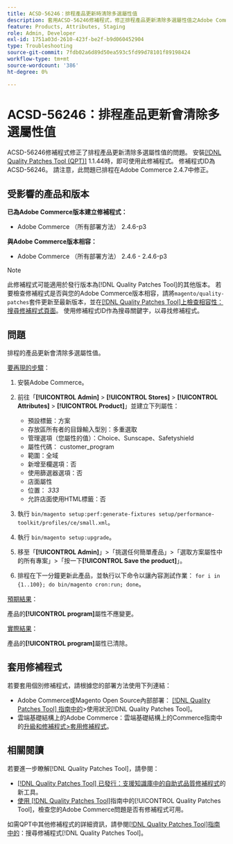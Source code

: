 ```yaml
---
title: ACSD-56246：排程產品更新時清除多選屬性值
description: 套用ACSD-56246修補程式，修正排程產品更新清除多選屬性值之Adobe Commerce問題。
feature: Products, Attributes, Staging
role: Admin, Developer
exl-id: 1751a03d-2610-423f-be2f-b9d060452904
type: Troubleshooting
source-git-commit: 7fdb02a6d89d50ea593c5fd99d78101f89198424
workflow-type: tm+mt
source-wordcount: '386'
ht-degree: 0%

---
```


# ACSD-56246：排程產品更新會清除多選屬性值

ACSD-56246修補程式修正了排程產品更新清除多選屬性值的問題。 安裝[[!DNL Quality Patches Tool (QPT)]](https://experienceleague.adobe.com/zh-hant/docs/commerce-operations/tools/quality-patches-tool/quality-patches-tool-to-self-serve-quality-patches) 1.1.44時，即可使用此修補程式。 修補程式ID為ACSD-56246。 請注意，此問題已排程在Adobe Commerce 2.4.7中修正。

## 受影響的產品和版本

**已為Adobe Commerce版本建立修補程式：**

* Adobe Commerce （所有部署方法） 2.4.6-p3

**與Adobe Commerce版本相容：**

* Adobe Commerce （所有部署方法） 2.4.6 - 2.4.6-p3

>[!NOTE]
>
>此修補程式可能適用於發行版本為[!DNL Quality Patches Tool]的其他版本。 若要檢查修補程式是否與您的Adobe Commerce版本相容，請將`magento/quality-patches`套件更新至最新版本，並在[[!DNL Quality Patches Tool]上檢查相容性：搜尋修補程式頁面](https://experienceleague.adobe.com/tools/commerce-quality-patches/index.html?lang=zh-Hant)。 使用修補程式ID作為搜尋關鍵字，以尋找修補程式。

## 問題

排程的產品更新會清除多選屬性值。

<u>要再現的步驟</u>：

1. 安裝Adobe Commerce。
1. 前往「**[!UICONTROL Admin]** > **[!UICONTROL Stores]** > **[!UICONTROL Attributes]** > **[!UICONTROL Product]**」並建立下列屬性：

   * 預設標籤：方案
   * 存放區所有者的目錄輸入型別：多重選取
   * 管理選項（您屬性的值）：Choice、Sunscape、Safetyshield
   * 屬性代碼： customer_program
   * 範圍：全域
   * 新增至欄選項：否
   * 使用篩選器選項：否
   * 店面屬性
   * 位置： *333*
   * 允許店面使用HTML標籤：否

1. 執行
   `bin/magento setup:perf:generate-fixtures setup/performance-toolkit/profiles/ce/small.xml`。
1. 執行
   `bin/magento setup:upgrade`。
1. 移至「**[!UICONTROL Admin]**」>「挑選任何簡單產品」>「選取方案屬性中的所有專案」>「按一下&#x200B;**[!UICONTROL Save the product]**」。
1. 排程在下一分鐘更新此產品，並執行以下命令以讓內容測試作業：
   `for i in {1..100}; do bin/magento cron:run; done`。

<u>預期結果</u>：

產品的&#x200B;**[!UICONTROL program]**&#x200B;屬性不應變更。

<u>實際結果</u>：

產品的&#x200B;**[!UICONTROL program]**&#x200B;屬性已清除。

## 套用修補程式

若要套用個別修補程式，請根據您的部署方法使用下列連結：

* Adobe Commerce或Magento Open Source內部部署： [[!DNL Quality Patches Tool] 指南中的](/help/tools/quality-patches-tool/usage.md)>使用狀況[!DNL Quality Patches Tool]。
* 雲端基礎結構上的Adobe Commerce：雲端基礎結構上的Commerce指南中的[升級和修補程式>套用修補程式](https://experienceleague.adobe.com/docs/commerce-cloud-service/user-guide/develop/upgrade/apply-patches.html?lang=zh-Hant)。

## 相關閱讀

若要進一步瞭解[!DNL Quality Patches Tool]，請參閱：

* [[!DNL Quality Patches Tool] 已發行：支援知識庫中的自助式品質修補程式](https://experienceleague.adobe.com/zh-hant/docs/commerce-operations/tools/quality-patches-tool/quality-patches-tool-to-self-serve-quality-patches)的新工具。
* [使用 [!DNL Quality Patches Tool]](/help/tools/quality-patches-tool/patches-available-in-qpt/check-patch-for-magento-issue-with-magento-quality-patches.md)指南中的[!UICONTROL Quality Patches Tool]，檢查您的Adobe Commerce問題是否有修補程式可用。


如需QPT中其他修補程式的詳細資訊，請參閱[[!DNL Quality Patches Tool]指南中的](https://experienceleague.adobe.com/tools/commerce-quality-patches/index.html?lang=zh-Hant)：搜尋修補程式[!DNL Quality Patches Tool]。
